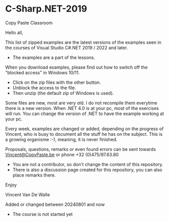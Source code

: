 # C-Sharp.NET-2019
Copy Paste Classroom

Hello all,

This list of zipped examples are the latest versions of the examples seen in the courses of Visual Studio C#.NET 2019 / 2022 and later.
- The examples are a part of the lessons.
 
When you download examples, please find out how to switch off the "blocked access" in Windows 10/11.
- Click on the zip files with the other button.
- Unblock the access to the file.
- Then unzip (the default zip of Windows is used).

Some files are new, most are very old. I do not recompile them everytime there is a new version. When .NET 4.0 is at your pc, most of the exercises will run.
You can change the version of .NET to have the example working at your pc.

Every week, examples are changed or added, depending on the progress of Vincent, who is busy to document all the stuff he has on the subject.
This is a growing organisme :-), meaning, it is never finished.

Proposals, questions, remarks or even found errors can be sent towards Vincent@CopyPaste.be or phone +32 (0)475/97.63.80
- You are not a contributor, so don't change the content of this repository.
- There is also a discussion page created for this repository, you can also place remarks there.

Enjoy

Vincent Van De Walle

Added or changed between 20240801 and now 
- The course is not started yet
